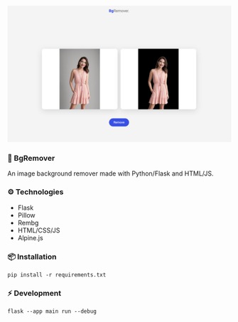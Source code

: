<img
    src="./docs/images/preview.png"
/>

### 🌌 BgRemover

An image background remover made with Python/Flask and HTML/JS.

### ⚙️ Technologies

-   Flask
-   Pillow
-   Rembg
-   HTML/CSS/JS
-   Alpine.js

### 📦 Installation

```
pip install -r requirements.txt
```

### ⚡️ Development

```
flask --app main run --debug
```
